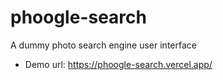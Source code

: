 # phoogle-search
A dummy photo search engine user interface

- Demo url: https://phoogle-search.vercel.app/
